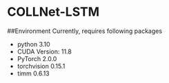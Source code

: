 # COLLNet-LSTM

##Environment
Currently, requires following packages
* python 3.10
* CUDA Version: 11.8
* PyTorch 2.0.0
* torchvision 0.15.1
* timm 0.6.13
